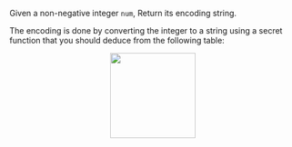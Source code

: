 Given a non-negative integer `num`, Return its encoding string.

The encoding is done by converting the integer to a string using a secret function that you should deduce from the following table:

<p align='center'>
  <img width='150px' src={require('@site/static/img/lc/1256-f1.png').default} />
</p>